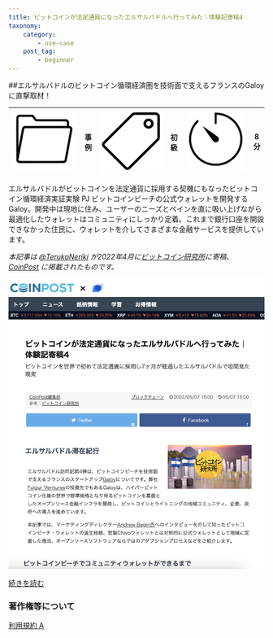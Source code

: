 ```yaml
---
title: ビットコインが法定通貨になったエルサルバドルへ行ってみた｜体験記寄稿4
taxonomy:
    category:
        - use-case
    post_tag:
        - beginner
---
```


##エルサルバドルのビットコイン循環経済圏を技術面で支えるフランスのGaloyに直撃取材！

|  ![Category](/_images/category.png)  |  事例  |  ![Tag](/_images/tag.png)  |  初級  | ![Time](/_images/timer.png)  |  8分  |
| ---- | ---- | ---- | ---- | ---- | ---- |

エルサルバドルがビットコインを法定通貨に採用する契機にもなったビットコイン循環経済実証実験 PJ ビットコインビーチの公式ウォレットを開発するGaloy。開発中は現地に住み、ユーザーのニーズとペインを直に吸い上げながら最適化したウォレットはコミュニティにしっかり定着。これまで銀行口座を開設できなかった住民に、ウォレットを介してさまざまな金融サービスを提供しています。

*本記事は [@TerukoNeriki](https://twitter.com/TerukoNeriki) が2022年4月に[ビットコイン研究所](https://lounge.dmm.com/detail/828/)に寄稿、 [CoinPost](https://coinpost.jp/) に掲載されたものです。*

[![ビットコインが法定通貨になったエルサルバドルへ行ってみた｜体験記寄稿4 - CoinPost](/_images/galoy_interview.png)](https://coinpost.jp/?p=346521)

[続きを読む](https://coinpost.jp/?p=346521)


### 著作権等について
[利用規約 A](https://lostinbitcoin.jp/copyright/#uaa)
